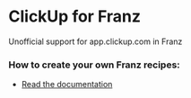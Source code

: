 # ClickUp for Franz 
Unofficial support for app.clickup.com in Franz

### How to create your own Franz recipes:
* [Read the documentation](https://github.com/meetfranz/plugins)
